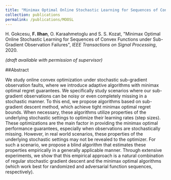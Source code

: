 ```yaml
---
title: "Minimax Optimal Online Stochastic Learning for Sequences of Convex Functions under Sub-Gradient Observation Failures"
collection: publications
permalink: /publications/MOOSL
---
```

H. Gokcesu, <b>F. Ilhan</b>, O. Karaahmetoglu and S. S. Kozat, "Minimax Optimal Online Stochastic Learning for Sequences of Convex Functions under Sub-Gradient Observation Failures", <i>IEEE Transactions on Signal Processing</i>, 2020.

<i>(draft available with permission of supervisor)</i>

##Abstract

We study online convex optimization under stochastic sub-gradient observation faults, where we introduce adaptive algorithms with minimax optimal regret guarantees.
We specifically study scenarios where our sub-gradient observations can be noisy or even completely missing in a stochastic manner.
To this end, we propose algorithms based on
sub-gradient descent method, which achieve tight minimax optimal regret bounds. When necessary, these algorithms utilize 
properties of the underlying stochastic settings to optimize their learning rates (step sizes). These optimizations are the main factor in providing the minimax optimal performance guarantees, especially when observations are stochastically missing. However, in real world scenarios,
these properties of the underlying stochastic settings may not be revealed to the optimizer. 
For such a scenario, we propose a blind algorithm 
that estimates these properties empirically in a generally applicable manner. Through extensive experiments, we show that this empirical approach is a natural combination of regular stochastic gradient descent and the minimax optimal algorithms (which work best for randomized and adversarial function sequences, respectively).